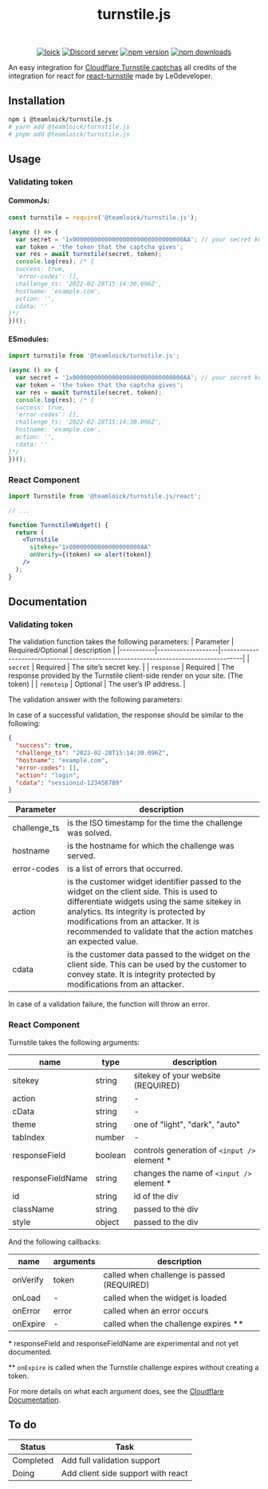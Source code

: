 <div align="center">
  <br />
  <h1>turnstile.js </h1>
  <br />
  <p>
      <a href="https://dsc.gg/loick" target="_blank"><img src="https://lolinck.vercel.app/made-by.png" alt="loick"/></a>
    <a href="https://dsc.gg/loick" target="_blank"><img src="https://img.shields.io/discord/822911379924582410?color=5865F2&logo=discord&logoColor=white&style=for-the-badge" alt="Discord server" /></a>
    <a href="https://www.npmjs.com/package/@teamloick/turnstile.js" target="_blank"><img src="https://img.shields.io/npm/v/@teamloick/turnstile.js.svg?style=for-the-badge" alt="npm version" /></a>
    <a href="https://www.npmjs.com/package/@teamloick/turnstile.js" target="_blank"><img src="https://img.shields.io/npm/dw/@teamloick/turnstile.js?style=for-the-badge" alt="npm downloads" /></a>
  </p>
</div>

An easy integration for <a target="_blank" href="https://www.cloudflare.com/products/turnstile/?utm_source=loick">Cloudflare Turnstile captchas</a>
all credits of the integration for react for <a href="https://www.npmjs.com/package/react-turnstile" target="_blank">react-turnstile</a> made by Le0developer.

## Installation

```bash
npm i @teamloick/turnstile.js
# yarn add @teamloick/turnstile.js
# pnpm add @teamloick/turnstile.js
```

## Usage

### Validating token

#### CommonJs:

```javascript
const turnstile = require('@teamloick/turnstile.js');

(async () => {
  var secret = '1x0000000000000000000000000000000AA'; // your secret key
  var token = 'the token that the captcha gives';
  var res = await turnstile(secret, token);
  console.log(res); /* {
  success: true,
  'error-codes': [],
  challenge_ts: '2022-02-28T15:14:30.096Z',
  hostname: 'example.com',
  action: '',
  cdata: ''
}*/
})();
```

#### ESmodules:

```typescript
import turnstile from '@teamloick/turnstile.js';

(async () => {
  var secret = '1x0000000000000000000000000000000AA'; // your secret key
  var token = 'the token that the captcha gives';
  var res = await turnstile(secret, token);
  console.log(res); /* {
  success: true,
  'error-codes': [],
  challenge_ts: '2022-02-28T15:14:30.096Z',
  hostname: 'example.com',
  action: '',
  cdata: ''
}*/
})();
```

### React Component

```jsx
import Turnstile from '@teamloick/turnstile.js/react';

// ...

function TurnstileWidget() {
  return (
    <Turnstile
      sitekey="1x00000000000000000000AA"
      onVerify={(token) => alert(token)}
    />
  );
}
```

## Documentation

### Validating token

The validation function takes the following parameters:
| Parameter | Required/Optional | description |
|-----------|-------------------|-------------------------------------------------------------------------------------|
| `secret` | Required | The site’s secret key. |
| `response` | Required | The response provided by the Turnstile client-side render on your site. (The token) |
| `remoteip` | Optional | The user’s IP address. |

The validation answer with the following parameters:

In case of a successful validation, the response should be similar to the following:

```json
{
  "success": true,
  "challenge_ts": "2022-02-28T15:14:30.096Z",
  "hostname": "example.com",
  "error-codes": [],
  "action": "login",
  "cdata": "sessionid-123456789"
}
```

| Parameter    | description                                                                                                                                                                                                                                                                                  |
| ------------ | -------------------------------------------------------------------------------------------------------------------------------------------------------------------------------------------------------------------------------------------------------------------------------------------- |
| challenge_ts | is the ISO timestamp for the time the challenge was solved.                                                                                                                                                                                                                                  |
| hostname     | is the hostname for which the challenge was served.                                                                                                                                                                                                                                          |
| error-codes  | is a list of errors that occurred.                                                                                                                                                                                                                                                           |
| action       | is the customer widget identifier passed to the widget on the client side. This is used to differentiate widgets using the same sitekey in analytics. Its integrity is protected by modifications from an attacker. It is recommended to validate that the action matches an expected value. |
| cdata        | is the customer data passed to the widget on the client side. This can be used by the customer to convey state. It is integrity protected by modifications from an attacker.                                                                                                                 |

In case of a validation failure, the function will throw an error.

### React Component

Turnstile takes the following arguments:

| name              | type    | description                                   |
| ----------------- | ------- | --------------------------------------------- |
| sitekey           | string  | sitekey of your website (REQUIRED)            |
| action            | string  | -                                             |
| cData             | string  | -                                             |
| theme             | string  | one of "light", "dark", "auto"                |
| tabIndex          | number  | -                                             |
| responseField     | boolean | controls generation of `<input />` element \* |
| responseFieldName | string  | changes the name of `<input />` element \*    |
| id                | string  | id of the div                                 |
| className         | string  | passed to the div                             |
| style             | object  | passed to the div                             |

And the following callbacks:

| name     | arguments | description                                |
| -------- | --------- | ------------------------------------------ |
| onVerify | token     | called when challenge is passed (REQUIRED) |
| onLoad   | -         | called when the widget is loaded           |
| onError  | error     | called when an error occurs                |
| onExpire | -         | called when the challenge expires \*\*     |

\* responseField and responseFieldName are experimental and not yet documented.

\*\* `onExpire` is called when the Turnstile challenge expires without creating a token.

For more details on what each argument does, see the [Cloudflare Documentation](https://developers.cloudflare.com/turnstile/get-started/client-side-rendering/#configurations).

## To do

| Status    | Task                               |
| --------- | ---------------------------------- |
| Completed | Add full validation support        |
| Doing     | Add client side support with react |
